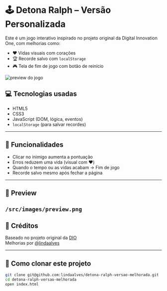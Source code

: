 # 🕹️ Detona Ralph – Versão Personalizada

Este é um jogo interativo inspirado no projeto original da Digital Innovation One, com melhorias como:

- ❤️ Vidas visuais com corações
- 🏆 Recorde salvo com `localStorage`
- 🎮 Tela de fim de jogo com botão de reinício

![preview do jogo](/src/images/preview.png)

## 💻 Tecnologias usadas

- HTML5
- CSS3
- JavaScript (DOM, lógica, eventos)
- `localStorage` (para salvar recordes)

---

## 🚀 Funcionalidades

- Clicar no inimigo aumenta a pontuação
- Erros reduzem uma vida (visual com ❤️)
- Quando o tempo ou as vidas acabam → Fim de jogo
- Recorde salvo mesmo após fechar a página

---

## 📸 Preview

## `/src/images/preview.png`

## 🙏 Créditos

Baseado no projeto original da [DIO](https://github.com/digitalinnovationone/jsgame-detona-ralph)  
Melhorias por [@lindaalves](https://github.com/lindaalves)

---

## 📁 Como clonar este projeto

```bash
git clone git@github.com:lindaalves/detona-ralph-versao-melhorada.git
cd detona-ralph-versao-melhorada
open index.html
```
